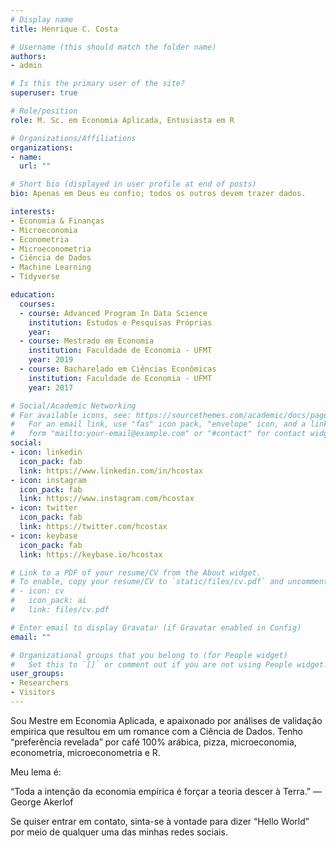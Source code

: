 ```yaml
---
# Display name
title: Henrique C. Costa

# Username (this should match the folder name)
authors:
- admin

# Is this the primary user of the site?
superuser: true

# Role/position
role: M. Sc. em Economia Aplicada, Entusiasta em R

# Organizations/Affiliations
organizations:
- name: 
  url: ""

# Short bio (displayed in user profile at end of posts)
bio: Apenas em Deus eu confio; todos os outros devem trazer dados.

interests:
- Economia & Finanças
- Microeconomia
- Econometria
- Microeconometria
- Ciência de Dados
- Machine Learning
- Tidyverse

education:
  courses:
  - course: Advanced Program In Data Science
    institution: Estudos e Pesquisas Próprias
    year:
  - course: Mestrado em Economia 
    institution: Faculdade de Economia - UFMT
    year: 2019
  - course: Bacharelado em Ciências Econômicas
    institution: Faculdade de Economia - UFMT
    year: 2017

# Social/Academic Networking
# For available icons, see: https://sourcethemes.com/academic/docs/page-builder/#icons
#   For an email link, use "fas" icon pack, "envelope" icon, and a link in the
#   form "mailto:your-email@example.com" or "#contact" for contact widget.
social:
- icon: linkedin
  icon_pack: fab
  link: https://www.linkedin.com/in/hcostax
- icon: instagram
  icon_pack: fab
  link: https://www.instagram.com/hcostax
- icon: twitter
  icon_pack: fab
  link: https://twitter.com/hcostax
- icon: keybase
  icon_pack: fab
  link: https://keybase.io/hcostax

# Link to a PDF of your resume/CV from the About widget.
# To enable, copy your resume/CV to `static/files/cv.pdf` and uncomment the lines below.
# - icon: cv
#   icon_pack: ai
#   link: files/cv.pdf

# Enter email to display Gravatar (if Gravatar enabled in Config)
email: ""

# Organizational groups that you belong to (for People widget)
#   Set this to `[]` or comment out if you are not using People widget.
user_groups:
- Researchers
- Visitors
---
```


Sou Mestre em Economia Aplicada, e apaixonado por análises de validação empirica que resultou em um romance com a Ciência de Dados. Tenho “preferência revelada” por café 100% arábica, pizza, microeconomia, econometria, microeconometria e R.

Meu lema é:

“Toda a intenção da economia empírica é forçar a teoria descer à Terra.” — George Akerlof

Se quiser entrar em contato, sinta-se à vontade para dizer “Hello World” por meio de qualquer uma das minhas redes sociais.
